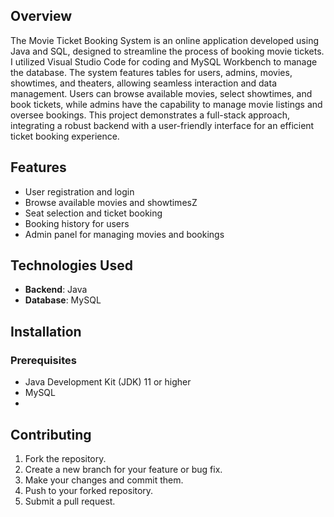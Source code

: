 ## Overview
The Movie Ticket Booking System is an online application developed using Java and SQL, designed to streamline the process of booking movie tickets. I utilized Visual Studio Code for coding and MySQL Workbench to manage the database. The system features tables for users, admins, movies, showtimes, and theaters, allowing seamless interaction and data management. Users can browse available movies, select showtimes, and book tickets, while admins have the capability to manage movie listings and oversee bookings. This project demonstrates a full-stack approach, integrating a robust backend with a user-friendly interface for an efficient ticket booking experience.
## Features
- User registration and login
- Browse available movies and showtimesZ
- Seat selection and ticket booking
- Booking history for users
- Admin panel for managing movies and bookings

## Technologies Used
- **Backend**: Java 
- **Database**: MySQL 

## Installation

### Prerequisites
- Java Development Kit (JDK) 11 or higher
- MySQL
- 
## Contributing
1. Fork the repository.
2. Create a new branch for your feature or bug fix.
3. Make your changes and commit them.
4. Push to your forked repository.
5. Submit a pull request.

